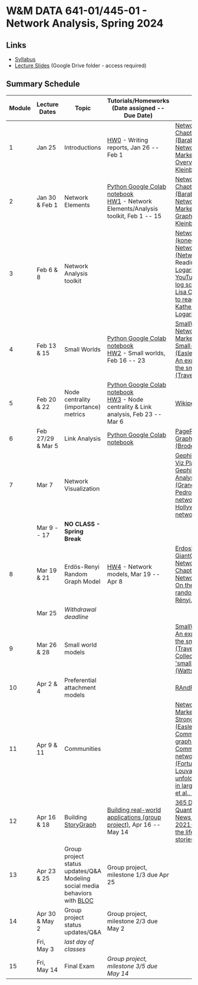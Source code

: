 # W&M DATA 641-01/445-01 - Network Analysis, Spring 2024

## Links

* [Syllabus](syllabus.md)
* [Lecture Slides](https://drive.google.com/drive/folders/1SMNbNu3j8cw_iLkiT-DKPicv9Te47ZLa?usp=sharing) (Google Drive folder - access required)

## Summary Schedule

|Module |Lecture Dates|Topic|Tutorials/Homeworks (Date assigned -- Due Date)|Resources
|---|---|---|---|---|
|1|Jan 25          | Introductions                        | [HW0](homework/hw0) - Writing reports, Jan 26 -- Feb 1 | [Network Science - Chapter 1: Introduction (Barabasi)](http://networksciencebook.com/chapter/1) <br/> [Networks, Crowds and Markets - Chapter 1: Overview (Easley & Kleinberg)](http://www.cs.cornell.edu/home/kleinber/networks-book/networks-book-ch01.pdf)
|2|Jan 30 & Feb 1  | Network Elements                     | [Python Google Colab notebook](https://github.com/anwala/teaching-network-science/blob/main/spring-2023/week-2/data_340_02_s23_chp_01_network_elements.ipynb) <br/> [HW1](homework/hw1) - Network Elements/Analysis toolkit, Feb 1 -- 15 | [Network Science - Chapter 2: Graph Theory (Barabasi)](http://networksciencebook.com/chapter/2) <br/> [Networks, Crowds and Markets - Chapter 2: Graphs (Easley & Kleinberg)](http://www.cs.cornell.edu/home/kleinber/networks-book/networks-book-ch02.pdf)
|3|Feb 6 & 8       | Network Analysis toolkit             | | [Network Datasets 1 (konect.cc)](http://konect.cc/) <br/> [Network Datasets 2 (NetworkRepository)](http://networkrepository.com/) <br/> Reading log scale: <br/> [Logarithmic scale](https://www.khanacademy.org/math/algebra-home/alg-exp-and-log/alg-logarithmic-scale/v/logarithmic-scale) <br/> [YouTube: How to read a log scale.](https://www.youtube.com/watch?v=8jR-_Om4myk) <br/> [Lisa Charlotte Muth: How to read a log scale](https://blog.datawrapper.de/weeklychart-logscale/) <br/> [Katherine Yoshiwara: Logarithmic Scales](https://yoshiwarabooks.org/mfg/Logarithm-Scales.html)
|4|Feb 13 & 15     | Small Worlds                         | [Python Google Colab notebook](https://github.com/anwala/teaching-network-science/blob/main/spring-2023/week-3/data_340_02_s23_chp_02_small_worlds.ipynb)<br/>[HW2](homework/hw2) - Small worlds, Feb 16 -- 23 | [SmallWorldWS.nlogo](week-4/SmallWorldWS.nlogo) <br/> [Networks, Crowds and Markets - Chapter 20: The Small-World Phenomenon (Easley & Kleinberg)](http://www.cs.cornell.edu/home/kleinber/networks-book/networks-book-ch20.pdf) <br/> [An experimental study of the small world problem (Travers & Milgram, 1969)](http://www.uvm.edu/pdodds/teaching/courses/2009-08UVM-300/docs/others/1969/travers1969.pdf) 
|5|Feb 20 & 22     | Node centrality (importance) metrics | [Python Google Colab notebook](https://github.com/anwala/teaching-network-science/blob/main/spring-2023/week-4/data_340_02_s23_chp_03_hubs.ipynb) <br/> [HW3](homework/hw3) - Node centrality & Link analysis, Feb 23 -- Mar 6 | [Wikipedia: Centrality](https://en.wikipedia.org/wiki/Centrality)
|6|Feb 27/29 & Mar 5 | Link Analysis                      | [Python Google Colab notebook](https://github.com/anwala/teaching-network-science/blob/main/spring-2023/week-8/data_340_02_s23_chp_04_directions_and_weights.ipynb) | [PageRank.nlogo](week-6/PageRank.nlogo) <br/> [Graph structure in the Web (Broder et al., 2000)](https://doi.org/10.1016/S1389-1286(00)00083-9)
|7|Mar 7           | Network Visualization                | | [Gephi – The Open Graph Viz Platform](https://gephi.org/) <br/> [Gephi – Intro to Network Analysis and Visualization (Grandjean)](http://www.martingrandjean.ch/gephi-introduction/) <br/> [Pedro Ribeiro's facebook network](week-7/facebook.gephi) <br/> [Hollywood director-crew network](week-7/director_crew_graph.gexf.gz)
| | Mar 9 -- 17    |**NO CLASS - Spring Break**           | 
|8|Mar 19 & 21     | Erdös-Renyi Random Graph Model       | [HW4](homework/hw4) - Network models, Mar 19 -- Apr 8 | [ErdosRenyiDegDist.nlogo](week-8/ErdosRenyiDegDist.nlogo) <br/> [GiantComponent.nlogo](week-8/GiantComponent.nlogo) <br/> [Network Science - Chapter 3: Random Networks (Barabasi)](http://networksciencebook.com/chapter/3) <br/> [On the evolution of random graphs (Erdös & Rényi, 1960)](https://old.renyi.hu/~p_erdos/1960-10.pdf)
| | Mar 25         |*Withdrawal deadline*                 |
|9|Mar 26 & 28     | Small world models                   | | [SmallWorldWS.nlogo](week-9/SmallWorldWS.nlogo) <br/> [An experimental study of the small world problem (Travers & Milgram, 1969)](http://www.uvm.edu/pdodds/teaching/courses/2009-08UVM-300/docs/others/1969/travers1969.pdf) <br/> [Collective dynamics of 'small-world' networks (Watts & Strogatz, 1998)](http://sil.asc.upenn.edu/files/Watts-Strogatz-1998.pdf)
|10|Apr 2 & 4      | Preferential attachment models       | | [RAndPrefAttachment.nlogo](week-10/RAndPrefAttachment.nlogo)
|11|Apr 9 & 11     | Communities                          | | [Networks, Crowds and Markets - Chapter 3: Strong and Weak Ties (Easley & Kleinberg)](http://www.cs.cornell.edu/home/kleinber/networks-book/networks-book-ch03.pdf) <br/> [Community detection in graphs (Fortunato, 2010)](https://arxiv.org/pdf/0906.0612.pdf) <br/> [Community detection in networks: A user guide (Fortunato & Hric, 2016)](https://ani.stat.fsu.edu/~debdeep/networks.pdf) <br/> [Louvain Method: Fast unfolding of communities in large networks (Blondel et al., 2008)](http://www.xavierdupre.fr/enseignement/projet_data/louvain_476152.pdf)
|12|Apr 16 & 18    | Building [StoryGraph](https://web.archive.org/storygraph/) | [Building real-world applications (group project)](homework/final-exam-gp-project/README.md), Apr 16 -- May 14 | [365 Dots in 2019: Quantifying Attention of News Sources](https://arxiv.org/pdf/2003.09989.pdf) <br/> [2021-05-10: Chronicling the life-cycle of top new stories with StoryGraphBot](https://ws-dl.blogspot.com/2021/05/2021-05-10-chronicling-life-cycle-of.html)
|13|Apr 23 & 25    | Group project status updates/Q&A <br/> Modeling social media behaviors with [BLOC](https://doi.org/10.1140/epjds/s13688-023-00410-9) | Group project, milestone 1/3 due Apr 25
|14|Apr 30 & May 2 | Group project status updates/Q&A | Group project, milestone 2/3 due May 2
|  | Fri, May 3    |*last day of classes*             |
|15| Fri, May 14   | Final Exam                       | *Group project, milestone 3/5 due May 14*
